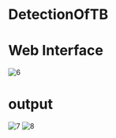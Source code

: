 # DetectionOfTB
# Web Interface
![6](https://user-images.githubusercontent.com/105975325/201843423-0c24a9bd-c9ac-47f2-956d-e3c2418b3d23.png)

# output
![7](https://user-images.githubusercontent.com/105975325/201843445-5b371a36-e552-48a7-9b1b-9a5eeddf8831.png)
![8](https://user-images.githubusercontent.com/105975325/201843450-6fb37311-be6d-4503-a6a9-2bde0bdce3f8.png) 
